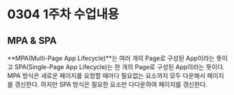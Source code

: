# 0304 1주차 수업내용

## MPA & SPA
**MPA(Multi-Page App Lifecycle)**는 여러 개의 Page로 구성된 App이라는 뜻이고 SPA(Single-Page App Lifecycle)는 한 개의 Page로 구성된 App이라는 뜻이다.
MPA 방식은 새로운 페이지를 요청할 때마다 필요없는 요소까지 모두 다운해서 페이지를 갱신한다.
하지만 SPA 방식은 필요한 요소만 다다운하여 페이지를 갱신한다.